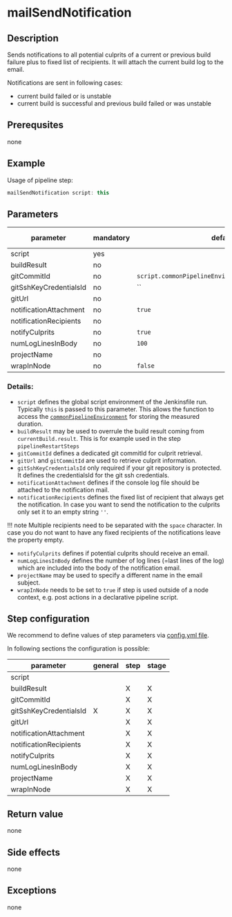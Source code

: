 # mailSendNotification

## Description

Sends notifications to all potential culprits of a current or previous build failure plus to fixed list of recipients.
It will attach the current build log to the email.

Notifications are sent in following cases:

* current build failed or is unstable
* current build is successful and previous build failed or was unstable

## Prerequsites

none

## Example

Usage of pipeline step:

```groovy
mailSendNotification script: this
```

## Parameters

| parameter | mandatory | default | possible values |
| ----------|-----------|---------|-----------------|
|script|yes|||
|buildResult|no|||
|gitCommitId|no|`script.commonPipelineEnvironment.getGitCommitId()`||
|gitSshKeyCredentialsId|no|``||
|gitUrl|no|||
|notificationAttachment|no|`true`||
|notificationRecipients|no|||
|notifyCulprits|no|`true`||
|numLogLinesInBody|no|`100`||
|projectName|no|||
|wrapInNode|no|`false`||

### Details:

* `script` defines the global script environment of the Jenkinsfile run. Typically `this` is passed to this parameter. This allows the function to access the [`commonPipelineEnvironment`](commonPipelineEnvironment.md) for storing the measured duration.
* `buildResult` may be used to overrule the build result coming from `currentBuild.result`. This is for example used in the step `pipelineRestartSteps`
* `gitCommitId` defines a dedicated git commitId for culprit retrieval.
* `gitUrl` and `gitCommitId` are used to retrieve culprit information.
* `gitSshKeyCredentialsId` only required if your git repository is protected. It defines the credentialsId for the git ssh credentials.
* `notificationAttachment` defines if the console log file should be attached to the notification mail.
* `notificationRecipients` defines the fixed list of recipient that always get the notification. In case you want to send the notification to the culprits only set it to an empty string `''`.

!!! note
    Multiple recipients need to be separated with the `space` character.
    In case you do not want to have any fixed recipients of the notifications leave the property empty.

* `notifyCulprits` defines if potential culprits should receive an email.
* `numLogLinesInBody` defines the number of log lines (=last lines of the log) which are included into the body of the notification email.
* `projectName` may be used to specify a different name in the email subject.
* `wrapInNode` needs to be set to `true` if step is used outside of a node context, e.g. post actions in a declarative pipeline script.

## Step configuration

We recommend to define values of step parameters via [config.yml file](../configuration.md).

In following sections the configuration is possible:

| parameter | general | step | stage |
| ----------|-----------|---------|-----------------|
|script||||
|buildResult||X|X|
|gitCommitId||X|X|
|gitSshKeyCredentialsId|X|X|X|
|gitUrl||X|X|
|notificationAttachment||X|X|
|notificationRecipients||X|X|
|notifyCulprits||X|X|
|numLogLinesInBody||X|X|
|projectName||X|X|
|wrapInNode||X|X|

## Return value

none

## Side effects

none

## Exceptions

none
